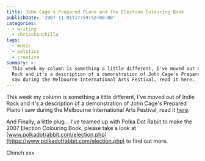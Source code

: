 ```yaml
---
title: John Cage's Prepared Piano and the Election Colouring Book
publishDate: '2007-11-01T17:59:52+00:00'
categories:
  - writing
  - chrischinchilla
tags:
  - music
  - politics
  - creative
summary: >-
  This week my column is something a little different, I've moved out of Indie
  Rock and it's a description of a demonstration of John Cage's Prepared Piano I
  saw during the Melbourne International Arts Festival, read it here.
---
```


This week my column is something a little different, I've moved out of Indie Rock and it's a description of a demonstration of John Cage's Prepared Piano I saw during the Melbourne International Arts Festival, read it [here](https://www.indieoma.com/public_journal.php?d=6883966fd8f918a4aa29be29d2c386fb).

And Finally, a little plug... I've teamed up with Polka Dot Rabiit to make the 2007 Election Colouring Book, please take a look at [www.polkadotrabbit.com/election.php](https://www.polkadotrabbit.com/election.php) to find out more.

Chinch xxx
